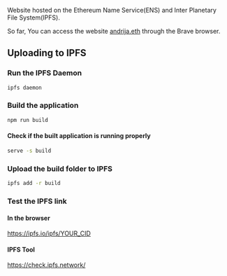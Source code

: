 Website hosted on the Ethereum Name Service(ENS) and Inter Planetary File System(IPFS).

So far, You can access the website <a href="ipfs://bafybeianw7zcyzxsnlofgwtbo6s7yrnbc2v5vboord5djdj5nzr266cq2q" target="_blank">andrija.eth</a> through the Brave browser.

## Uploading to IPFS
### Run the IPFS Daemon
```zsh
ipfs daemon
```

### Build the application
```zsh
npm run build
```

#### Check if the built application is running properly
```zsh
serve -s build
```

### Upload the build folder to IPFS
```zsh
ipfs add -r build
```

### Test the IPFS link
#### In the browser
https://ipfs.io/ipfs/YOUR_CID

#### IPFS Tool
https://check.ipfs.network/